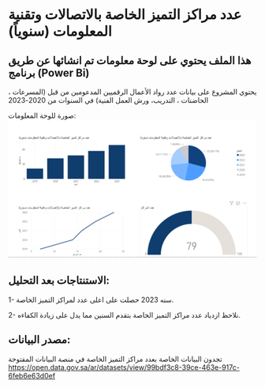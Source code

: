 

# عدد مراكز التميز الخاصة بالاتصالات وتقنية المعلومات (سنوياً)

## هذا الملف يحتوي على لوحة معلومات تم انشائها عن طريق برنامج (Power Bi) 
يحتوي المشروع على بيانات عدد رواد الأعمال الرقميين المدعومين من قبل (المسرعات ، الحاضنات ، التدريب، ورش العمل الفنية) في السنوات من 2020-2023

صورة للوحة المعلومات:
![image](https://github.com/WaadAlluhaim/graph1/raw/main/DMO-Task%232.PNG)


## الاستنتاجات بعد التحليل:
1- سنه 2023 حصلت على اعلى عدد لمراكز التميز الخاصة.

2- نلاحظ ازدياد عدد مراكز التميز الخاصة بتقدم السنين مما يدل على زيادة الكفاءه.

## مصدر البيانات:
تجدون البيانات الخاصة بعدد مراكز التميز الخاصة في منصة البيانات المفتوحة
https://open.data.gov.sa/ar/datasets/view/99bdf3c8-39ce-463e-917c-6feb6e63d0ef 
